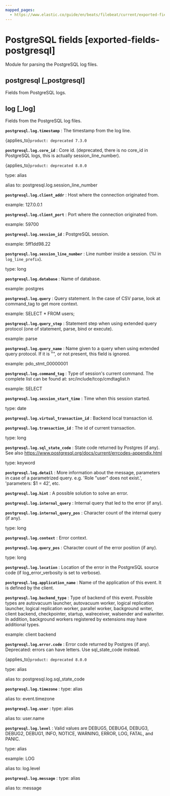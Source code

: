 ```yaml
---
mapped_pages:
  - https://www.elastic.co/guide/en/beats/filebeat/current/exported-fields-postgresql.html
---
```


<!-- This file is generated! See scripts/generate_fields_docs.py -->

# PostgreSQL fields [exported-fields-postgresql]

Module for parsing the PostgreSQL log files.

## postgresql [_postgresql]

Fields from PostgreSQL logs.

## log [_log]

Fields from the PostgreSQL log files.

**`postgresql.log.timestamp`**
:   The timestamp from the log line.

{applies_to}`product: deprecated 7.3.0`


**`postgresql.log.core_id`**
:   Core id. (deprecated, there is no core_id in PostgreSQL logs, this is actually session_line_number).

{applies_to}`product: deprecated 8.0.0`

type: alias

alias to: postgresql.log.session_line_number


**`postgresql.log.client_addr`**
:   Host where the connection originated from.

example: 127.0.0.1


**`postgresql.log.client_port`**
:   Port where the connection originated from.

example: 59700


**`postgresql.log.session_id`**
:   PostgreSQL session.

example: 5ff1dd98.22


**`postgresql.log.session_line_number`**
:   Line number inside a session. (%l in `log_line_prefix`).

type: long


**`postgresql.log.database`**
:   Name of database.

example: postgres


**`postgresql.log.query`**
:   Query statement. In the case of CSV parse, look at command_tag to get more context.

example: SELECT * FROM users;


**`postgresql.log.query_step`**
:   Statement step when using extended query protocol (one of statement, parse, bind or execute).

example: parse


**`postgresql.log.query_name`**
:   Name given to a query when using extended query protocol. If it is "<unnamed>", or not present, this field is ignored.

example: pdo_stmt_00000001


**`postgresql.log.command_tag`**
:   Type of session's current command. The complete list can be found at: src/include/tcop/cmdtaglist.h

example: SELECT


**`postgresql.log.session_start_time`**
:   Time when this session started.

type: date


**`postgresql.log.virtual_transaction_id`**
:   Backend local transaction id.


**`postgresql.log.transaction_id`**
:   The id of current transaction.

type: long


**`postgresql.log.sql_state_code`**
:   State code returned by Postgres (if any). See also https://www.postgresql.org/docs/current/errcodes-appendix.html

type: keyword


**`postgresql.log.detail`**
:   More information about the message, parameters in case of a parametrized query. e.g. 'Role \"user\" does not exist.', 'parameters: $1 = 42', etc.


**`postgresql.log.hint`**
:   A possible solution to solve an error.


**`postgresql.log.internal_query`**
:   Internal query that led to the error (if any).


**`postgresql.log.internal_query_pos`**
:   Character count of the internal query (if any).

type: long


**`postgresql.log.context`**
:   Error context.


**`postgresql.log.query_pos`**
:   Character count of the error position (if any).

type: long


**`postgresql.log.location`**
:   Location of the error in the PostgreSQL source code (if log_error_verbosity is set to verbose).


**`postgresql.log.application_name`**
:   Name of the application of this event. It is defined by the client.


**`postgresql.log.backend_type`**
:   Type of backend of this event. Possible types are autovacuum launcher, autovacuum worker, logical replication launcher, logical replication worker, parallel worker, background writer, client backend, checkpointer, startup, walreceiver, walsender and walwriter. In addition, background workers registered by extensions may have additional types.

example: client backend


**`postgresql.log.error.code`**
:   Error code returned by Postgres (if any). Deprecated: errors can have letters. Use sql_state_code instead.

{applies_to}`product: deprecated 8.0.0`

type: alias

alias to: postgresql.log.sql_state_code


**`postgresql.log.timezone`**
:   type: alias

alias to: event.timezone


**`postgresql.log.user`**
:   type: alias

alias to: user.name


**`postgresql.log.level`**
:   Valid values are DEBUG5, DEBUG4, DEBUG3, DEBUG2, DEBUG1, INFO, NOTICE, WARNING, ERROR, LOG, FATAL, and PANIC.

type: alias

example: LOG

alias to: log.level


**`postgresql.log.message`**
:   type: alias

alias to: message


